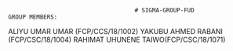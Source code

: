                                         # SIGMA-GROUP-FUD
    GROUP MEMBERS:
ALIYU UMAR UMAR (FCP/CCS/18/1002)
YAKUBU AHMED RABANI (FCP/CSC/18/1004)
RAHIMAT UHUNENE TAIWO(FCP/CSC/18/1071)
